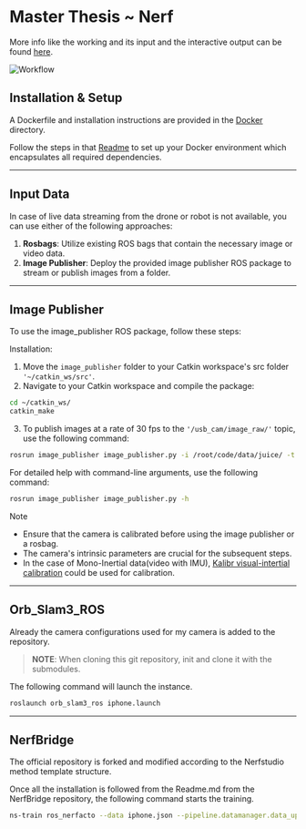 # Master Thesis ~ Nerf

More info like the working and its input and the interactive output can be found [here](https://sivadineshponrajan.github.io/masterthesis/).

![Workflow](https://sivadineshponrajan.github.io/masterthesis/model/dynamic/dynamicflow.jpeg)

## Installation & Setup

A Dockerfile and installation instructions are provided in the [Docker](Docker/) directory. 

Follow the steps in that [Readme](Docker/Readme.md) to set up your Docker environment which encapsulates all required dependencies.

---

## Input Data

In case of live data streaming from the drone or robot is not available, you can use either of the following approaches:

1. **Rosbags**: Utilize existing ROS bags that contain the necessary image or video data.
2. **Image Publisher**: Deploy the provided image publisher ROS package to stream or publish images from a folder.

---

## Image Publisher

To use the image_publisher ROS package, follow these steps:

Installation:
1. Move the ```image_publisher``` folder to your Catkin workspace's src folder ```'~/catkin_ws/src'```.
2. Navigate to your Catkin workspace and compile the package:
```bash
cd ~/catkin_ws/
catkin_make
```
3. To publish images at a rate of 30 fps to the ```'/usb_cam/image_raw/'``` topic, use the following command:
```bash
rosrun image_publisher image_publisher.py -i /root/code/data/juice/ -t /usb_cam/image_raw/ -r 30.0
```

For detailed help with command-line arguments, use the following command:
```bash
rosrun image_publisher image_publisher.py -h
```

> [!NOTE]  
> * Ensure that the camera is calibrated before using the image publisher or a rosbag.
> * The camera's intrinsic parameters are crucial for the subsequent steps.
> * In the case of Mono-Inertial data(video with IMU), [Kalibr visual-intertial calibration](https://github.com/ethz-asl/kalibr) could be used for calibration.

---

## Orb_Slam3_ROS

Already the camera configurations used for my camera is added to the repository. 
> **__NOTE__**: When cloning this git repository, init and clone it with the submodules.


The following command will launch the instance.
```bash
roslaunch orb_slam3_ros iphone.launch
```

---

## NerfBridge

The official repository is forked and modified according to the Nerfstudio method template structure.

Once all the installation is followed from the Readme.md from the NerfBridge repository, the following command starts the training.
```bash
ns-train ros_nerfacto --data iphone.json --pipeline.datamanager.data_update_freq 30.0 --viewer.websocket-port 1234
```
